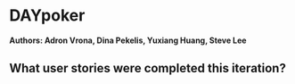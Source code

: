 # DAYpoker
**Authors: Adron Vrona, Dina Pekelis, Yuxiang Huang, Steve Lee**

## What user stories were completed this iteration? ## 

